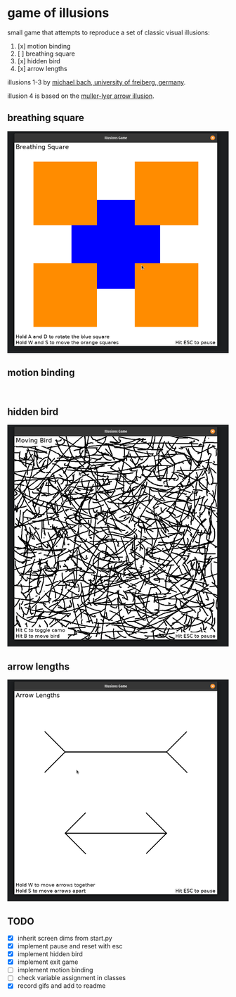 # game of illusions

small game that attempts to reproduce a set of classic visual illusions:

1. [x] motion binding
2. [ ] breathing square
3. [x] hidden bird
4. [x] arrow lengths

illusions 1-3 by [michael bach, university of freiberg, germany](https://michaelbach.de/ot/).

illusion 4 is based on the [muller-lyer arrow illusion](https://en.wikipedia.org/wiki/M%C3%BCller-Lyer_illusion).

## breathing square
![breathing square](resources/gifs/breathing_square.gif)

## motion binding
![]()

## hidden bird
![hidden bird](resources/gifs/hidden_bird.gif)

## arrow lengths
![arrow lengths](resources/gifs/arrow_lengths.gif)


## TODO
- [x] inherit screen dims from start.py
- [x] implement pause and reset with esc
- [x] implement hidden bird
- [x] implement exit game
- [ ] implement motion binding
- [ ] check variable assignment in classes
- [x] record gifs and add to readme
